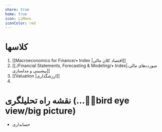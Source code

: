 ```yaml
---
share: true
home: true
icon: LiMenu
iconColor: red
---
```

# کلاسها
1. [[Macroeconomics for Finance/• Index |اقتصاد کلان مالی]]
2. [[./Financial Statements, Forecasting & Modeling/• Index|صورت‌های مالی، پیشبینی و مدلسازی]]
3. [[Valuation |ارزشگذاری]]
4.  


# نقشه راه تحلیلگری (...🤷‍♂️bird eye view/big picture)
-  حسابداری